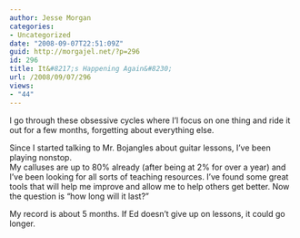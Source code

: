```yaml
---
author: Jesse Morgan
categories:
- Uncategorized
date: "2008-09-07T22:51:09Z"
guid: http://morgajel.net/?p=296
id: 296
title: It&#8217;s Happening Again&#8230;
url: /2008/09/07/296
views:
- "44"
---
```


I go through these obsessive cycles where I’l focus on one thing and ride it out for a few months, forgetting about everything else.

Since I started talking to Mr. Bojangles about guitar lessons, I’ve been playing nonstop.  
My calluses are up to 80% already (after being at 2% for over a year) and I’ve been looking for all sorts of teaching resources. I’ve found some great tools that will help me improve and allow me to help others get better. Now the question is “how long will it last?”

My record is about 5 months. If Ed doesn’t give up on lessons, it could go longer.